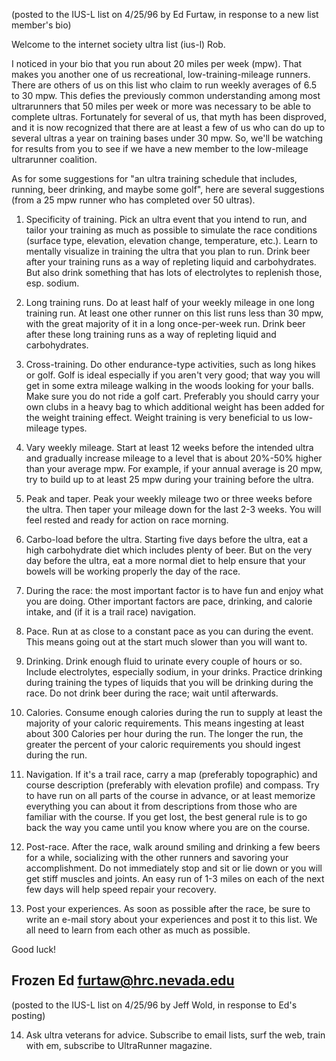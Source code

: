 (posted to the IUS-L list on 4/25/96 by Ed Furtaw, in response to a new
list member's bio)

Welcome to the internet society ultra list (ius-l) Rob.

I noticed in your bio that you run about 20 miles per week (mpw).  That
makes you another one of us recreational, low-training-mileage runners.
There are others of us on this list who claim to run weekly averages of
6.5 to 30 mpw.  This defies the previously common understanding among most
ultrarunners that 50 miles per week or more was necessary to be able to
complete ultras.  Fortunately for several of us, that myth has been
disproved, and it is now recognized that there are at least a few of us
who can do up to several ultras a year on training bases under 30 mpw.
So, we'll be watching for results from you to see if we have a new member
to the low-mileage ultrarunner coalition.

As for some suggestions for "an ultra training schedule that includes,
running, beer drinking, and maybe some golf", here are several suggestions
(from a 25 mpw runner who has completed over 50 ultras).

1. Specificity of training.  Pick an ultra event that you intend to run,
and tailor your training as much as possible to simulate the race
conditions (surface type, elevation, elevation change, temperature, etc.).
Learn to mentally visualize in training the ultra that you plan to run.
Drink beer after your training runs as a way of repleting liquid and
carbohydrates.  But also drink something that has lots of electrolytes to
replenish those, esp. sodium.

2. Long training runs.  Do at least half of your weekly mileage in one
long training run.  At least one other runner on this list runs less than
30 mpw, with the great majority of it in a long once-per-week run.  Drink
beer after these long training runs as a way of repleting liquid and
carbohydrates.

3. Cross-training.  Do other endurance-type activities, such as long hikes
or golf.  Golf is ideal especially if you aren't very good; that way you
will get in some extra mileage walking in the woods looking for your
balls.  Make sure you do not ride a golf cart.  Preferably you should
carry your own clubs in a heavy bag to which additional weight has been
added for the weight training effect.  Weight training is very beneficial
to us low-mileage types.

4. Vary weekly mileage.  Start at least 12 weeks before the intended ultra
and gradually increase mileage to a level that is about 20%-50% higher
than your average mpw.  For example, if your annual average is 20 mpw, try
to build up to at least 25 mpw during your training before the ultra.

5. Peak and taper.  Peak your weekly mileage two or three weeks before the
ultra.  Then taper your mileage down for the last 2-3 weeks.  You will
feel rested and ready for action on race morning.

6. Carbo-load before the ultra.  Starting five days before the ultra, eat
a high carbohydrate diet which includes plenty of beer.  But on the very
day before the ultra, eat a more normal diet to help ensure that your
bowels will be working properly the day of the race.

7. During the race: the most important factor is to have fun and enjoy
what you are doing.  Other important factors are pace, drinking, and
calorie intake, and (if it is a trail race) navigation.

8. Pace. Run at as close to a constant pace as you can during the event.
This means going out at the start much slower than you will want to.

9. Drinking. Drink enough fluid to urinate every couple of hours or so.
Include electrolytes, especially sodium, in your drinks.  Practice
drinking during training the types of liquids that you will be drinking
during the race.  Do not drink beer during the race; wait until
afterwards.

10. Calories. Consume enough calories during the run to supply at least
the majority of your caloric requirements.  This means ingesting at least
about 300 Calories per hour during the run.  The longer the run, the
greater the percent of your caloric requirements you should ingest during
the run.

11. Navigation. If it's a trail race, carry a map (preferably topographic)
and course description (preferably with elevation profile) and compass.
Try to have run on all parts of the course in advance, or at least
memorize everything you can about it from descriptions from those who are
familiar with the course.  If you get lost, the best general rule is to go
back the way you came until you know where you are on the course.

12. Post-race. After the race, walk around smiling and drinking a few
beers for a while, socializing with the other runners and savoring your
accomplishment.  Do not immediately stop and sit or lie down or you will
get stiff muscles and joints.  An easy run of 1-3 miles on each of the
next few days will help speed repair your recovery.

13. Post your experiences.  As soon as possible after the race, be sure to
write an e-mail story about your experiences and post it to this list.  We
all need to learn from each other as much as possible.

Good luck!

Frozen Ed
furtaw@hrc.nevada.edu
------------------------------------------------------

(posted to the IUS-L list on 4/25/96 by Jeff Wold, in response to Ed's
posting)

14.  Ask ultra veterans for advice.  Subscribe to email lists, surf the
web, train with em, subscribe to UltraRunner magazine.

